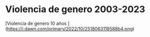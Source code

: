 # Violencia de genero 2003-2023
[Violencia de genero 10 años
]
(https://i.dawn.com/primary/2022/10/2518063118588b4.png)

